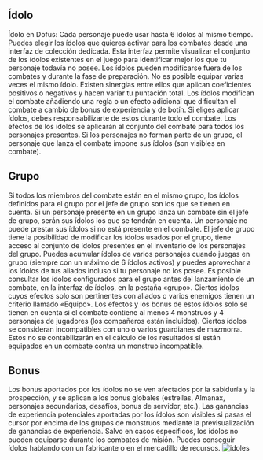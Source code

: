 ## Ídolo
Ídolo en Dofus: Cada personaje puede usar hasta 6 ídolos al mismo tiempo. Puedes elegir los ídolos que quieres activar para los combates desde una interfaz de colección dedicada. Esta interfaz permite visualizar el conjunto de los ídolos existentes en el juego para identificar mejor los que tu personaje todavía no posee. Los ídolos pueden modificarse fuera de los combates y durante la fase de preparación. No es posible equipar varias veces el mismo ídolo. Existen sinergias entre ellos que aplican coeficientes positivos o negativos y hacen variar tu puntación total. 
Los ídolos modifican el combate añadiendo una regla o un efecto adicional que dificultan el combate a cambio de bonus de experiencia y de botín. Si eliges aplicar ídolos, debes responsabilizarte de estos durante todo el combate. Los efectos de los ídolos se aplicarán al conjunto del combate para todos los personajes presentes. Si los personajes no forman parte de un grupo, el personaje que lanza el combate impone sus ídolos (son visibles en combate).

## Grupo
Si todos los miembros del combate están en el mismo grupo, los ídolos definidos para el grupo por el jefe de grupo son los que se tienen en cuenta. Si un personaje presente en un grupo lanza un combate sin el jefe de grupo, serán sus ídolos los que se tendrán en cuenta. Un personaje no puede prestar sus ídolos si no está presente en el combate.
El jefe de grupo tiene la posibilidad de modificar los ídolos usados por el grupo, tiene acceso al conjunto de ídolos presentes en el inventario de los personajes del grupo. Puedes acumular ídolos de varios personajes cuando juegas en grupo (siempre con un máximo de 6 ídolos activos) y puedes aprovechar a los ídolos de tus aliados incluso si tu personaje no los posee.
Es posible consultar los ídolos configurados para el grupo antes del lanzamiento de un combate, en la interfaz de ídolos, en la pestaña «grupo». 
Ciertos ídolos cuyos efectos solo son pertinentes con aliados o varios enemigos tienen un criterio llamado «Equipo». Los efectos y los bonus de estos ídolos solo se tienen en cuenta si el combate contiene al menos 4 monstruos y 4 personajes de jugadores (los compañeros están incluidos). Ciertos ídolos se consideran incompatibles con uno o varios guardianes de mazmorra. Estos no se contabilizarán en el cálculo de los resultados si están equipados en un combate contra un monstruo incompatible.

## Bonus
Los bonus aportados por los ídolos no se ven afectados por la sabiduría y la prospección, y se aplican a los bonus globales (estrellas, Almanax, personajes secundarios, desafíos, bonus de servidor, etc.). Las ganancias de experiencia potenciales aportadas por los ídolos son visibles si pasas el cursor por encima de los grupos de monstruos mediante la previsualización de ganancias de experiencia. 
Salvo en casos específicos, los ídolos no pueden equiparse durante los combates de misión. Puedes conseguir ídolos hablando con un fabricante o en el mercadillo de recursos.
![idoles](https://media.discordapp.net/attachments/1107006154426560682/1107008077040976072/idoles-200x1000.png)